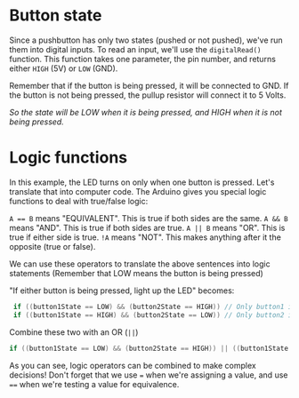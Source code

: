 # Button state

Since a pushbutton has only two states (pushed or not pushed), we've run them into digital inputs. To read an input, we'll use the `digitalRead()` function. This function takes one parameter, the pin number, and returns either `HIGH` (5V) or `LOW` (GND).

Remember that if the button is being pressed, it will be connected to GND. If the button is not being pressed, the pullup resistor will connect it to 5 Volts.

*So the state will be LOW when it is being pressed, and HIGH when it is not being pressed.*


# Logic functions 

In this example, the LED turns on only when one button is pressed.
Let's translate that into computer code. The Arduino gives you special logic functions to deal with true/false logic:

`A == B` means "EQUIVALENT". This is true if both sides are the same.
`A && B` means "AND". This is true if both sides are true.
`A || B` means "OR". This is true if either side is true.
`!A` means "NOT". This makes anything after it the opposite (true or false).

We can use these operators to translate the above sentences into logic statements (Remember that LOW means the button is being pressed)

"If either button is being pressed, light up the LED" becomes:
```java
 if ((button1State == LOW) && (button2State == HIGH)) // Only button1 is pushed, light the LED
 if ((button1State == HIGH) && (button2State == LOW)) // Only button2 is pushed, light the LED
```

Combine these two with an OR (`||`) 

```java
if ((button1State == LOW) && (button2State == HIGH)) || ((button1State == HIGH) && (button2State == LOW)) 
```

As you can see, logic operators can be combined to make complex decisions!
Don't forget that we use `=` when we're assigning a value, and use `==` when we're testing a value for equivalence.